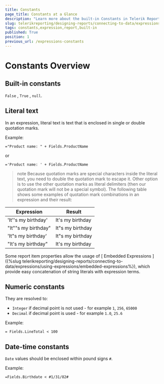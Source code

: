 ```yaml
---
title: Constants
page_title: Constants at a Glance
description: "Learn more about the built-in Constants in Telerik Reporting and how you may use them in report expressions."
slug: telerikreporting/designing-reports/connecting-to-data/expressions/expressions-reference/constants
tags: constants,expression,report,built-in
published: True
position: 1
previous_url: /expressions-constants
---
```


# Constants Overview

## Built-in constants

`False` , `True` , `null`.

## Literal text

In an expression, literal text is text that is enclosed in single or double quotation marks.

Example:

`="Product name: " + Fields.ProductName`

or

`='Product name: ' + Fields.ProductName`

>note Because quotation marks are special characters inside the literal text, you need to double the quotation mark to escape it. Other option is to use the other quotation marks as literal delimiters (then our quotation mark will not be a special symbol). The following table shows some examples of quotation mark combinations in an expression and their result:

| Expression | Result |
| ------ | ------ |
|'It''s my birthday'|It's my birthday|
|"It""s my birthday"|It"s my birthday|
|'It"s my birthday'|It"s my birthday|
|"It's my birthday"|It's my birthday|

Some report item properties allow the usage of [ Embedded Expressions ]({%slug telerikreporting/designing-reports/connecting-to-data/expressions/using-expressions/embedded-expressions%}), which provide easy concatenation of string literals with expression terms.

## Numeric constants

They are resolved to:

* `Integer` if decimal point is not used - for example `1`, `256`, `65000`
* `Decimal` if decimal point is used - for example `1.0`, `25.6`

Example:

`= Fields.LineTotal < 100`

## Date-time constants

`Date` values should be enclosed within pound signs `#`.

Example:

`=Fields.Birthdate < #1/31/82#`
